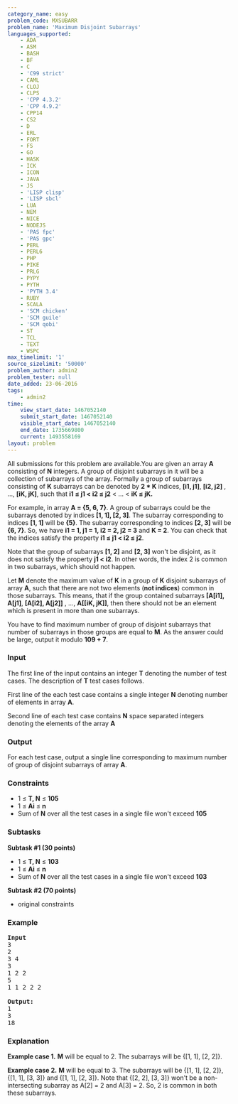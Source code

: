 ```yaml
---
category_name: easy
problem_code: MXSUBARR
problem_name: 'Maximum Disjoint Subarrays'
languages_supported:
    - ADA
    - ASM
    - BASH
    - BF
    - C
    - 'C99 strict'
    - CAML
    - CLOJ
    - CLPS
    - 'CPP 4.3.2'
    - 'CPP 4.9.2'
    - CPP14
    - CS2
    - D
    - ERL
    - FORT
    - FS
    - GO
    - HASK
    - ICK
    - ICON
    - JAVA
    - JS
    - 'LISP clisp'
    - 'LISP sbcl'
    - LUA
    - NEM
    - NICE
    - NODEJS
    - 'PAS fpc'
    - 'PAS gpc'
    - PERL
    - PERL6
    - PHP
    - PIKE
    - PRLG
    - PYPY
    - PYTH
    - 'PYTH 3.4'
    - RUBY
    - SCALA
    - 'SCM chicken'
    - 'SCM guile'
    - 'SCM qobi'
    - ST
    - TCL
    - TEXT
    - WSPC
max_timelimit: '1'
source_sizelimit: '50000'
problem_author: admin2
problem_tester: null
date_added: 23-06-2016
tags:
    - admin2
time:
    view_start_date: 1467052140
    submit_start_date: 1467052140
    visible_start_date: 1467052140
    end_date: 1735669800
    current: 1493558169
layout: problem
---
```

All submissions for this problem are available.You are given an array **A** consisting of **N** integers. A group of disjoint subarrays in it will be a collection of subarrays of the array. Formally a group of subarrays consisting of **K** subarrays can be denoted by **2 \* K** indices, **\[i1, j1\]**, **\[i2, j2\]** , ..., **\[iK, jK\]**, such that **i1 ≤ j1 < i2 ≤ j2** < ... < **iK ≤ jK.**

For example, in array **A = {5, 6, 7}**. A group of subarrays could be the subarrays denoted by indices **\[1, 1\], \[2, 3\]**. The subarray corresponding to indices **\[1, 1\]** will be **{5}**. The subarray corresponding to indices **\[2, 3\]** will be **{6, 7}**. So, we have **i1 = 1, j1 = 1, i2 = 2, j2 = 3** and **K = 2**. You can check that the indices satisfy the property **i1 ≤ j1 < i2 ≤ j2**.

Note that the group of subarrays **\[1, 2\]** and **\[2, 3\]** won't be disjoint, as it does not satisfy the property **j1 < i2**. In other words, the index 2 is common in two subarrays, which should not happen.

Let **M** denote the maximum value of **K** in a group of **K** disjoint subarrays of array **A**, such that there are not two elements (**not indices**) common in those subarrays. This means, that if the group contained subarrays **\[A\[i1\], A\[j1\]**, **\[A\[i2\], A\[j2\]\]** , ..., **A\[\[iK, jK\]\]**, then there should not be an element which is present in more than one subarrays.

You have to find maximum number of group of disjoint subarrays that number of subarrays in those groups are equal to **M**. As the answer could be large, output it modulo **109 + 7**.

### Input

The first line of the input contains an integer **T** denoting the number of test cases. The description of **T** test cases follows.

First line of the each test case contains a single integer **N** denoting number of elements in array **A**.

Second line of each test case contains **N** space separated integers denoting the elements of the array **A**

### Output

For each test case, output a single line corresponding to maximum number of group of disjoint subarrays of array **A**.

### Constraints

- 1 ≤ **T, N** ≤ **105**
- 1 ≤ **Ai** ≤ **n**
- Sum of **N** over all the test cases in a single file won't exceed **105**

### Subtasks

**Subtask #1 (30 points)**

- 1 ≤ **T, N** ≤ **103**
- 1 ≤ **Ai** ≤ **n**
- Sum of **N** over all the test cases in a single file won't exceed **103**

**Subtask #2 (70 points)**

- original constraints

### Example

<pre><b>Input</b>
3
2
3 4
3
1 2 2
5
1 1 2 2 2

<b>Output:</b>
1
3
18
</pre>
### Explanation

**Example case 1.** **M** will be equal to 2. The subarrays will be {\[1, 1\], \[2, 2\]}.

**Example case 2.** **M** will be equal to 3. The subarrays will be {\[1, 1\], \[2, 2\]}, {\[1, 1\], \[3, 3\]} and {\[1, 1\], \[2, 3\]}. Note that {\[2, 2\], \[3, 3\]} won't be a non-intersecting subarray as A\[2\] = 2 and A\[3\] = 2. So, 2 is common in both these subarrays.
